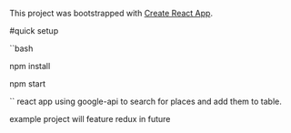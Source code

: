 This project was bootstrapped with [Create React App](https://github.com/facebook/create-react-app).

#quick setup

``bash

npm install

npm start

``
react app using google-api to search for places and add them to table. 

example project will feature redux in future
